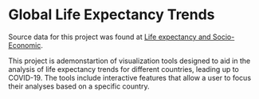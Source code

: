# Global Life Expectancy Trends
 Source data for this project was found at [Life expectancy and Socio-Economic](https://www.kaggle.com/datasets/mjshri23/life-expectancy-and-socio-economic-world-bank).

 This project is ademonstartion of visualization tools designed to aid in the analysis of life expectancy trends for different countries, leading up to COVID-19.
 The tools include interactive features that allow a user to focus their analyses based on a specific country.
